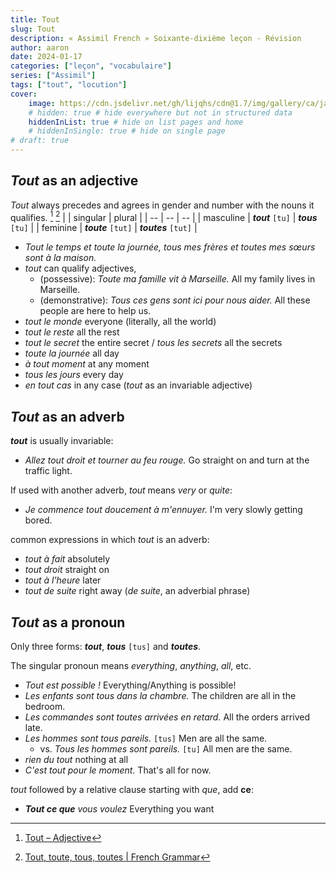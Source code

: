 ```yaml
---
title: Tout
slug: Tout
description: « Assimil French » Soixante-dixième leçon - Révision
author: aaron
date: 2024-01-17
categories: ["leçon", "vocabulaire"]
series: ["Assimil"]
tags: ["tout", "locution"]
cover: 
    image: https://cdn.jsdelivr.net/gh/lijqhs/cdn@1.7/img/gallery/ca/james-yBHVDzr9NDU-unsplash.jpg
    # hidden: true # hide everywhere but not in structured data
    hiddenInList: true # hide on list pages and home
    # hiddenInSingle: true # hide on single page
# draft: true
---
```


## *Tout* as an adjective

*Tout* always precedes and agrees in gender and number with the nouns it qualifies. [^1] [^2]
| | singular | plural |
| -- | -- | -- |
| masculine | ***tout*** `[tu]` | ***tous*** `[tu]` |
| feminine | ***toute*** `[tut]` | ***toutes*** `[tut]` |

- *Tout le temps et toute la journée, tous mes frères et toutes mes sœurs sont à la maison.*
- *tout* can qualify adjectives, 
  - (possessive): *Toute ma famille vit à Marseille.* All my family lives in Marseille.
  - (demonstrative): *Tous ces gens sont ici pour nous aider.* All these people are here to help us.
- *tout le monde* everyone (literally, all the world)
- *tout le reste* all the rest
- *tout le secret* the entire secret / *tous les secrets* all the secrets
- *toute la journée* all day
- *à tout moment* at any moment
- *tous les jours* every day
- *en tout cas* in any case (*tout* as an invariable adjective)

[^1]: [Tout – Adjective](https://www.lawlessfrench.com/grammar/tout-adjective/)
[^2]: [Tout, toute, tous, toutes | French Grammar](https://french.kwiziq.com/revision/grammar/tout-tous-and-toute-toutes-all-all-of-them-the-whole-indefinite-pronouns)

## *Tout* as an adverb

***tout*** is usually invariable:
- *Allez tout droit et tourner au feu rouge.* Go straight on and turn at the traffic light.

If used with another adverb, *tout* means *very* or *quite*:
- *Je commence tout doucement à m'ennuyer.* I'm very slowly getting bored.
  
common expressions in which *tout* is an adverb:
- *tout à fait* absolutely
- *tout droit* straight on
- *tout à l'heure* later
- *tout de suite* right away (*de suite*, an adverbial phrase)


## *Tout* as a pronoun

Only three forms: ***tout***, ***tous*** `[tus]` and ***toutes***.

The singular pronoun means *everything*, *anything*, *all*, etc.

- *Tout est possible !* Everything/Anything is possible!
- *Les enfants sont tous dans la chambre.* The children are all in the bedroom.
- *Les commandes sont toutes arrivées en retard.* All the orders arrived late.
- *Les hommes sont tous pareils.* `[tus]` Men are all the same.
  - vs. *Tous les hommes sont pareils.* `[tu]` All men are the same.
- *rien du tout* nothing at all
- *C'est tout pour le moment.* That's all for now.

*tout* followed by a relative clause starting with *que*, add **ce**:
- ***Tout ce que*** *vous voulez* Everything you want

